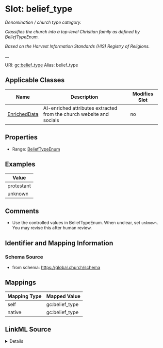 

# Slot: belief_type 


_Denomination / church type category._

_Classifies the church into a top-level Christian family as defined by BeliefTypeEnum._

_Based on the Harvest Information Standards (HIS) Registry of Religions._

__





URI: [gc:belief_type](https://global.church/schema/belief_type)
Alias: belief_type

<!-- no inheritance hierarchy -->





## Applicable Classes

| Name | Description | Modifies Slot |
| --- | --- | --- |
| [EnrichedData](EnrichedData.md) | AI-enriched attributes extracted from the church website and socials |  no  |






## Properties

* Range: [BeliefTypeEnum](BeliefTypeEnum.md)





## Examples

| Value |
| --- |
| protestant |
| unknown |

## Comments

* Use the controlled values in BeliefTypeEnum. When unclear, set `unknown`.
You may revise this after human review.


## Identifier and Mapping Information






### Schema Source


* from schema: https://global.church/schema




## Mappings

| Mapping Type | Mapped Value |
| ---  | ---  |
| self | gc:belief_type |
| native | gc:belief_type |




## LinkML Source

<details>
```yaml
name: belief_type
description: 'Denomination / church type category.

  Classifies the church into a top-level Christian family as defined by BeliefTypeEnum.

  Based on the Harvest Information Standards (HIS) Registry of Religions.

  '
comments:
- 'Use the controlled values in BeliefTypeEnum. When unclear, set `unknown`.

  You may revise this after human review.

  '
examples:
- value: protestant
  description: Derived from the site’s denomination statement.
- value: unknown
  description: Insufficient info to classify.
in_subset:
- public
- enrichment
from_schema: https://global.church/schema
rank: 1000
alias: belief_type
domain_of:
- EnrichedData
range: BeliefTypeEnum

```
</details>